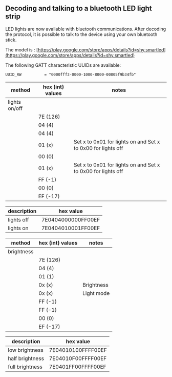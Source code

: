## Decoding and talking to a bluetooth LED light strip

LED lights are now available with bluetooth communications. After decoding the protocol, it is possible to talk to the device using your own bluetooth stick.

The model is : [https://play.google.com/store/apps/details?id=shy.smartled](https://play.google.com/store/apps/details?id=shy.smartled)

The following GATT characteristic UUIDs are available:

```
UUID_RW          = "0000fff3-0000-1000-8000-00805f9b34fb"
```

|method | hex (int) values| notes|
|---|---|---|
|lights on/off|  ||
| | 7E (126) ||
| | 04 (4) ||
| | 04 (4)||
| | 01 (x) |Set x to 0x01 for lights on and Set x to 0x00 for lights off |
| | 00 (0) ||
| | 01 (x) |Set x to 0x01 for lights on and Set x to 0x00 for lights off |
| | FF (-1) ||
| | 00 (0) ||
| | EF (-17) ||

|description |hex value |
|---|---|
|lights off | 7E0404000000FF00EF | 
|lights on  | 7E0404010001FF00EF |


|method | hex (int) values| notes|
|---|---|---|
|brightness|  ||
| | 7E (126) ||
| | 04 (4) ||
| | 01 (1) ||
| | 0x (x) |Brightness |
| | 0x (x) |Light mode |
| | FF (-1) ||
| | FF (-1) ||
| | 00 (0) ||
| | EF (-17) ||

|description |hex value |
|---|---|
|low brightness  | 7E04010100FFFF00EF | 
|half brightness | 7E04010F00FFFF00EF | 
|full brightness | 7E0401FF00FFFF00EF |


